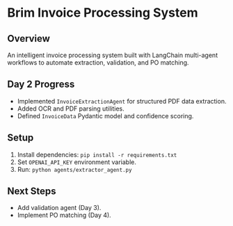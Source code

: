 # Brim Invoice Processing System

## Overview
An intelligent invoice processing system built with LangChain multi-agent workflows to automate extraction, validation, and PO matching.

## Day 2 Progress
- Implemented `InvoiceExtractionAgent` for structured PDF data extraction.
- Added OCR and PDF parsing utilities.
- Defined `InvoiceData` Pydantic model and confidence scoring.

## Setup
1. Install dependencies: `pip install -r requirements.txt`
2. Set `OPENAI_API_KEY` environment variable.
3. Run: `python agents/extractor_agent.py`

## Next Steps
- Add validation agent (Day 3).
- Implement PO matching (Day 4).